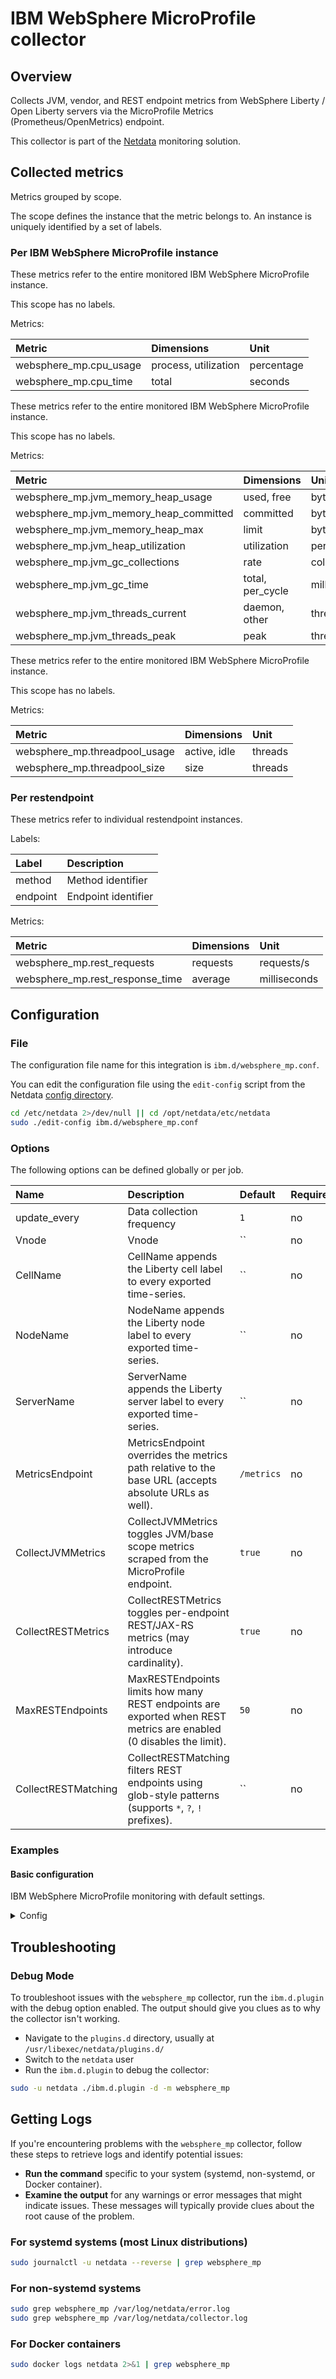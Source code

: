 # IBM WebSphere MicroProfile collector

## Overview

Collects JVM, vendor, and REST endpoint metrics from WebSphere Liberty / Open Liberty
servers via the MicroProfile Metrics (Prometheus/OpenMetrics) endpoint.


This collector is part of the [Netdata](https://github.com/netdata/netdata) monitoring solution.

## Collected metrics

Metrics grouped by scope.

The scope defines the instance that the metric belongs to. An instance is uniquely identified by a set of labels.

### Per IBM WebSphere MicroProfile instance


These metrics refer to the entire monitored IBM WebSphere MicroProfile instance.

This scope has no labels.

Metrics:

| Metric | Dimensions | Unit |
|:-------|:-----------|:-----|
| websphere_mp.cpu_usage | process, utilization | percentage |
| websphere_mp.cpu_time | total | seconds |

These metrics refer to the entire monitored IBM WebSphere MicroProfile instance.

This scope has no labels.

Metrics:

| Metric | Dimensions | Unit |
|:-------|:-----------|:-----|
| websphere_mp.jvm_memory_heap_usage | used, free | bytes |
| websphere_mp.jvm_memory_heap_committed | committed | bytes |
| websphere_mp.jvm_memory_heap_max | limit | bytes |
| websphere_mp.jvm_heap_utilization | utilization | percentage |
| websphere_mp.jvm_gc_collections | rate | collections/s |
| websphere_mp.jvm_gc_time | total, per_cycle | milliseconds |
| websphere_mp.jvm_threads_current | daemon, other | threads |
| websphere_mp.jvm_threads_peak | peak | threads |

These metrics refer to the entire monitored IBM WebSphere MicroProfile instance.

This scope has no labels.

Metrics:

| Metric | Dimensions | Unit |
|:-------|:-----------|:-----|
| websphere_mp.threadpool_usage | active, idle | threads |
| websphere_mp.threadpool_size | size | threads |



### Per restendpoint

These metrics refer to individual restendpoint instances.

Labels:

| Label | Description |
|:------|:------------|
| method | Method identifier |
| endpoint | Endpoint identifier |

Metrics:

| Metric | Dimensions | Unit |
|:-------|:-----------|:-----|
| websphere_mp.rest_requests | requests | requests/s |
| websphere_mp.rest_response_time | average | milliseconds |


## Configuration

### File

The configuration file name for this integration is `ibm.d/websphere_mp.conf`.

You can edit the configuration file using the `edit-config` script from the
Netdata [config directory](https://github.com/netdata/netdata/blob/master/docs/netdata-agent/configuration.md#the-netdata-config-directory).

```bash
cd /etc/netdata 2>/dev/null || cd /opt/netdata/etc/netdata
sudo ./edit-config ibm.d/websphere_mp.conf
```

### Options

The following options can be defined globally or per job.

| Name | Description | Default | Required | Min | Max |
|:-----|:------------|:--------|:---------|:----|:----|
| update_every | Data collection frequency | `1` | no | 1 | - |
| Vnode | Vnode | `` | no | - | - |
| CellName | CellName appends the Liberty cell label to every exported time-series. | `` | no | - | - |
| NodeName | NodeName appends the Liberty node label to every exported time-series. | `` | no | - | - |
| ServerName | ServerName appends the Liberty server label to every exported time-series. | `` | no | - | - |
| MetricsEndpoint | MetricsEndpoint overrides the metrics path relative to the base URL (accepts absolute URLs as well). | `/metrics` | no | - | - |
| CollectJVMMetrics | CollectJVMMetrics toggles JVM/base scope metrics scraped from the MicroProfile endpoint. | `true` | no | - | - |
| CollectRESTMetrics | CollectRESTMetrics toggles per-endpoint REST/JAX-RS metrics (may introduce cardinality). | `true` | no | - | - |
| MaxRESTEndpoints | MaxRESTEndpoints limits how many REST endpoints are exported when REST metrics are enabled (0 disables the limit). | `50` | no | - | - |
| CollectRESTMatching | CollectRESTMatching filters REST endpoints using glob-style patterns (supports `*`, `?`, `!` prefixes). | `` | no | - | - |

### Examples

#### Basic configuration

IBM WebSphere MicroProfile monitoring with default settings.

<details>
<summary>Config</summary>

```yaml
jobs:
  - name: local
    endpoint: dummy://localhost
```

</details>

## Troubleshooting

### Debug Mode

To troubleshoot issues with the `websphere_mp` collector, run the `ibm.d.plugin` with the debug option enabled.
The output should give you clues as to why the collector isn't working.

- Navigate to the `plugins.d` directory, usually at `/usr/libexec/netdata/plugins.d/`
- Switch to the `netdata` user
- Run the `ibm.d.plugin` to debug the collector:

```bash
sudo -u netdata ./ibm.d.plugin -d -m websphere_mp
```

## Getting Logs

If you're encountering problems with the `websphere_mp` collector, follow these steps to retrieve logs and identify potential issues:

- **Run the command** specific to your system (systemd, non-systemd, or Docker container).
- **Examine the output** for any warnings or error messages that might indicate issues. These messages will typically provide clues about the root cause of the problem.

### For systemd systems (most Linux distributions)

```bash
sudo journalctl -u netdata --reverse | grep websphere_mp
```

### For non-systemd systems

```bash
sudo grep websphere_mp /var/log/netdata/error.log
sudo grep websphere_mp /var/log/netdata/collector.log
```

### For Docker containers

```bash
sudo docker logs netdata 2>&1 | grep websphere_mp
```

